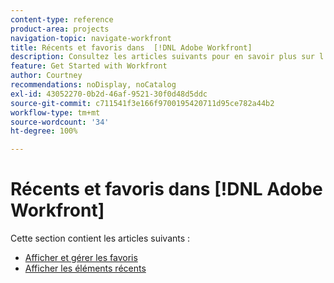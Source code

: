 ```yaml
---
content-type: reference
product-area: projects
navigation-topic: navigate-workfront
title: Récents et favoris dans  [!DNL Adobe Workfront]
description: Consultez les articles suivants pour en savoir plus sur l’utilisation des favoris et des récents dans Workfront.
feature: Get Started with Workfront
author: Courtney
recommendations: noDisplay, noCatalog
exl-id: 43052270-0b2d-46af-9521-30f0d48d5ddc
source-git-commit: c711541f3e166f9700195420711d95ce782a44b2
workflow-type: tm+mt
source-wordcount: '34'
ht-degree: 100%

---
```


# Récents et favoris dans [!DNL Adobe Workfront]

Cette section contient les articles suivants :

* [Afficher et gérer les favoris](../../../workfront-basics/navigate-workfront/recent-and-favorites/view-and-manage-favorites.md)
* [Afficher les éléments récents](../../../workfront-basics/navigate-workfront/recent-and-favorites/view-recent-items.md)
